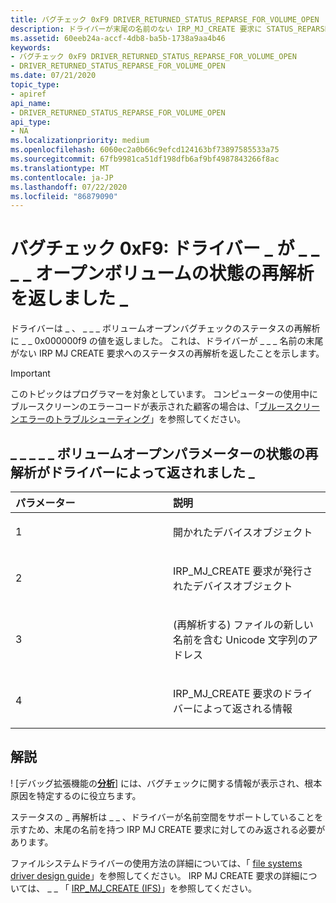 ```yaml
---
title: バグチェック 0xF9 DRIVER_RETURNED_STATUS_REPARSE_FOR_VOLUME_OPEN
description: ドライバーが末尾の名前のない IRP_MJ_CREATE 要求に STATUS_REPARSE を返したことを示す DRIVER_RETURNED_STATUS_REPARSE_FOR_VOLUME_OPEN バグチェック。
ms.assetid: 60eeb24a-accf-4db8-ba5b-1738a9aa4b46
keywords:
- バグチェック 0xF9 DRIVER_RETURNED_STATUS_REPARSE_FOR_VOLUME_OPEN
- DRIVER_RETURNED_STATUS_REPARSE_FOR_VOLUME_OPEN
ms.date: 07/21/2020
topic_type:
- apiref
api_name:
- DRIVER_RETURNED_STATUS_REPARSE_FOR_VOLUME_OPEN
api_type:
- NA
ms.localizationpriority: medium
ms.openlocfilehash: 6060ec2a0b66c9efcd124163bf73897585533a75
ms.sourcegitcommit: 67fb9981ca51df198dfb6af9bf4987843266f8ac
ms.translationtype: MT
ms.contentlocale: ja-JP
ms.lasthandoff: 07/22/2020
ms.locfileid: "86879090"
---
```

# <a name="bug-check-0xf9-driver_returned_status_reparse_for_volume_open"></a>バグチェック 0xF9: ドライバー \_ が \_ \_ \_ \_ オープンボリュームの状態の再解析を返しました \_

ドライバーは \_ 、 \_ \_ \_ ボリュームオープンバグチェックのステータスの再解析に \_ \_ 0x000000f9 の値を返しました。 これは、ドライバーが \_ \_ \_ 名前の末尾がない IRP MJ CREATE 要求へのステータスの再解析を返したことを示します。

> [!IMPORTANT]
> このトピックはプログラマーを対象としています。 コンピューターの使用中にブルースクリーンのエラーコードが表示された顧客の場合は、「[ブルースクリーンエラーのトラブルシューティング](https://www.windows.com/stopcode)」を参照してください。

## <a name="driver_returned_status_reparse_for_volume_open-parameters"></a>\_ \_ \_ \_ \_ ボリュームオープンパラメーターの状態の再解析がドライバーによって返されました \_

<table>
<colgroup>
<col width="50%" />
<col width="50%" />
</colgroup>
<thead>
<tr class="header">
<th align="left">パラメーター</th>
<th align="left">説明</th>
</tr>
</thead>
<tbody>
<tr class="odd">
<td align="left"><p>1</p></td>
<td align="left"><p>開かれたデバイスオブジェクト</p></td>
</tr>
<tr class="even">
<td align="left"><p>2</p></td>
<td align="left"><p>IRP_MJ_CREATE 要求が発行されたデバイスオブジェクト</p></td>
</tr>
<tr class="odd">
<td align="left"><p>3</p></td>
<td align="left"><p>(再解析する) ファイルの新しい名前を含む Unicode 文字列のアドレス</p></td>
</tr>
<tr class="even">
<td align="left"><p>4</p></td>
<td align="left"><p>IRP_MJ_CREATE 要求のドライバーによって返される情報</p></td>
</tr>
</tbody>
</table>

## <a name="remarks"></a>解説

! [デバッグ拡張機能の[**分析**](-analyze.md)] には、バグチェックに関する情報が表示され、根本原因を特定するのに役立ちます。

ステータスの \_ 再解析は \_ \_ 、ドライバーが名前空間をサポートしていることを示すため、末尾の名前を持つ IRP MJ CREATE 要求に対してのみ返される必要があります。 

ファイルシステムドライバーの使用方法の詳細については、「 [file systems driver design guide](https://docs.microsoft.com/windows-hardware/drivers/ifs/)」を参照してください。 IRP MJ CREATE 要求の詳細については、 \_ \_ 「 [IRP_MJ_CREATE (IFS)](https://docs.microsoft.com/windows-hardware/drivers/ifs/irp-mj-create)」を参照してください。
